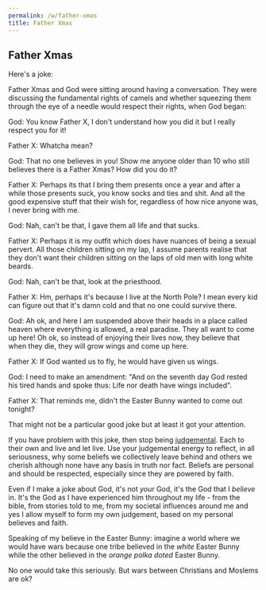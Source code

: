 ```yaml
---
permalink: /w/father-xmas
title: Father Xmas
---
```


## Father Xmas

Here's a joke:

Father Xmas and God were sitting around having a conversation. They were discussing the fundamental rights of camels and whether squeezing them through the eye of a needle would respect their rights, when God began:

God: You know Father X, I don't understand how you did it but I really respect you for it!

Father X: Whatcha mean?

God: That no one believes in you! Show me anyone older than 10 who still believes there is a Father Xmas? How did you do it?

Father X: Perhaps its that I bring them presents once a year and after a while those presents suck, you know socks and ties and shit. And all the good expensive stuff that their wish for, regardless of how nice anyone was, I never bring with me.

God: Nah, can't be that, I gave them all life and that sucks.

Father X: Perhaps it is my outfit which does have nuances of being a sexual pervert. All those children sitting on my lap, I assume parents realise that they don't want their children sitting on the laps of old men with long white beards.

God: Nah, can't be that, look at the priesthood. 

Father X: Hm, perhaps it's because I live at the North Pole? I mean every kid can figure out that it's damn cold and that no one could survive there.

God: Ah ok, and here I am suspended above their heads in a place called heaven where everything is allowed, a real paradise. They all want to come up here! Oh ok, so instead of enjoying their lives now, they believe that when they die, they will grow wings and come up here. 

Father X: If God wanted us to fly, he would have given us wings.

God: I need to make an amendment: "And on the seventh day God rested his tired hands and spoke thus: Life nor death have wings included".

Father X: That reminds me, didn't the Easter Bunny wanted to come out tonight?

That might not be a particular good joke but at least it got your attention.

If you have problem with this joke, then stop being [judgemental](/w/judgement). Each to their own and live and let live. Use your judgemental energy to reflect, in all seriousness, why some beliefs we collectively leave behind and others we cherish although none have any basis in truth nor fact. Beliefs are personal and should be respected, especially since they are powered by faith.

Even if I make a joke about God, it's not *your* God, it's the God that I *believe* in. It's the God as I have experienced him throughout my life - from the bible, from stories told to me, from my societal influences around me and yes I allow myself to form my own judgement, based on my personal believes and faith.

Speaking of my believe in the Easter Bunny: imagine a world where we would have wars because one tribe believed in the *white* Easter Bunny while the other believed in the *orange polka doted* Easter Bunny.

No one would take this seriously. But wars between Christians and Moslems are ok?

